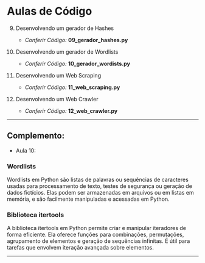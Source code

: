 # Aulas de Código

09. Desenvolvendo um gerador de Hashes
    * *Conferir Código:* **09_gerador_hashes.py**

10. Desenvolvendo um gerador de Wordlists
    * *Conferir Código:* **10_gerador_wordists.py**

11. Desenvolvendo um Web Scraping
    * *Conferir Código:* **11_web_scraping.py**

12. Desenvolvendo um Web Crawler
    * *Conferir Código:* **12_web_crawler.py**

---

## Complemento:

* Aula 10:

### Wordlists

Wordlists em Python são listas de palavras ou sequências de caracteres usadas para processamento de texto, testes de segurança ou geração de dados fictícios. Elas podem ser armazenadas em arquivos ou em listas em memória, e são facilmente manipuladas e acessadas em Python.

### Biblioteca **itertools**
A biblioteca itertools em Python permite criar e manipular iteradores de forma eficiente. Ela oferece funções para combinações, permutações, agrupamento de elementos e geração de sequências infinitas. É útil para tarefas que envolvem iteração avançada sobre elementos.

---